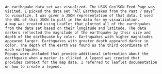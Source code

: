	An earthquake data set was visualized. The USGS GeoJSON Feed Page was visited. I picked the data set “All Earthquakes from the Past 7 Days” to visualize. I was given a JSON representation of that data. I used the URL of this JSON to pull in the data for my visualization. 
	A map was created using Leaflet that plotted all of the earthquakes from the data set based on their longitude and latitude. The data markers reflected the magnitude of the earthquake by their size and depth of the earthquake by color. Earthquakes with higher magnitudes appeared larger. Earthquakes with greater depth appeared darker in color. The depth of the earth was found as the third coordinate of each earthquake. 
	Popups were included that provide additional information about the earthquake when a marker is clicked. A legend was created that provides context for the map data. I referred to leaflet documentation on how to create a legend. 
